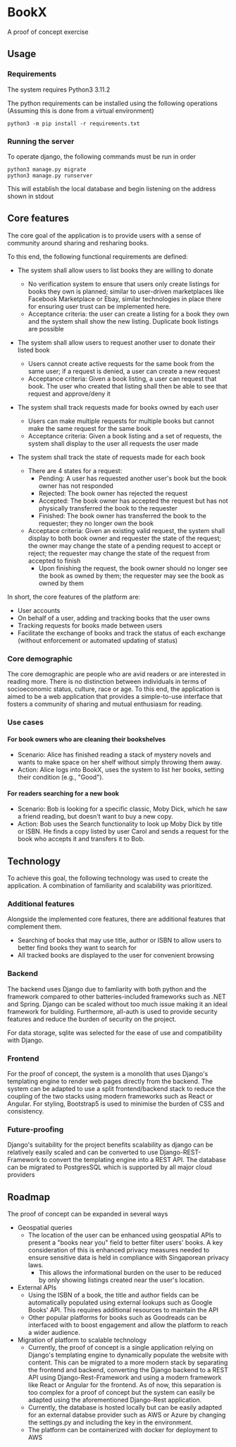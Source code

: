 # BookX
A proof of concept exercise

## Usage
### Requirements
The system requires Python3 3.11.2

The python requirements can be installed using the following operations (Assuming this is done from a virtual environment)
```
python3 -m pip install -r requirements.txt
```

### Running the server
To operate django, the following commands must be run in order
```
python3 manage.py migrate
python3 manage.py runserver
```
This will establish the local database and begin listening on the address shown in stdout

## Core features
The core goal of the application is to provide users with a sense of community around sharing and resharing books.

To this end, the following functional requirements are defined:
* The system shall allow users to list books they are willing to donate
  * No verification system to ensure that users only create listings for books they own is planned; similar to user-driven marketplaces like Facebook Marketplace or Ebay, similar technologies in place there for ensuring user trust can be implemented here.
  * Acceptance criteria: the user can create a listing for a book they own and the system shall show the new listing. Duplicate book listings are possible

* The system shall allow users to request another user to donate their listed book
  * Users cannot create active requests for the same book from the same user; if a request is denied, a user can create a new request
  * Acceptance criteria: Given a book listing, a user can request that book. The user who created that listing shall then be able to see that request and approve/deny it

* The system shall track requests made for books owned by each user
  * Users can make multiple requests for multiple books but cannot make the same request for the same book
  * Acceptance criteria: Given a book listing and a set of requests, the system shall display to the user all requests the user made

* The system shall track the state of requests made for each book
  * There are 4 states for a request:
    * Pending: A user has requested another user's book but the book owner has not responded
    * Rejected: The book owner has rejected the request
    * Accepted: The book owner has accepted the request but has not physically transferred the book to the requester
    * Finished: The book owner has transferred the book to the requester; they no longer own the book
  * Acceptace criteria: Given an existing valid request, the system shall display to both book owner and requester the state of the request; the owner may change the state of a pending request to accept or reject; the requester may change the state of the request from accepted to finish
    * Upon finishing the request, the book owner should no longer see the book as owned by them; the requester may see the book as owned by them

In short, the core features of the platform are:
* User accounts
* On behalf of a user, adding and tracking books that the user owns
* Tracking requests for books made between users
* Facilitate the exchange of books and track the status of each exchange (without enforcement or automated updating of status)

### Core demographic
The core demographic are people who are avid readers or are interested in reading more. There is no distinction between individuals in terms of socioeconomic status, culture, race or age. To this end, the application is aimed to be a web application that provides a simple-to-use interface that fosters a community of sharing and mutual enthusiasm for reading.

### Use cases

#### For book owners who are cleaning their bookshelves
* Scenario: Alice has finished reading a stack of mystery novels and wants to make space on her shelf without simply throwing them away.
* Action: Alice logs into BookX, uses the system to list her books, setting their condition (e.g., "Good").

#### For readers searching for a new book
* Scenario: Bob is looking for a specific classic, Moby Dick, which he saw a friend reading, but doesn't want to buy a new copy.
* Action: Bob uses the Search functionality to look up Moby Dick by title or ISBN. He finds a copy listed by user Carol and sends a request for the book who accepts it and transfers it to Bob.

## Technology
To achieve this goal, the following technology was used to create the application. A combination of familiarity and scalability was prioritized.

### Additional features
Alongside the implemented core features, there are additional features that complement them.
* Searching of books that may use title, author or ISBN to allow users to better find books they want to search for
* All tracked books are displayed to the user for convenient browsing

### Backend
The backend uses Django due to famliarity with both python and the framework compared to other batteries-included frameworks such as .NET and Spring. Django can be scaled without too much issue making it an ideal framework for building. Furthermore, all-auth is used to provide security features and reduce the burden of security on the project.

For data storage, sqlite was selected for the ease of use and compatibility with Django.

### Frontend
For the proof of concept, the system is a monolith that uses Django's templating engine to render web pages directly from the backend. The system can be adapted to use a split frontend/backend stack to reduce the coupling of the two stacks using modern frameworks such as React or Angular. For styling, Bootstrap5 is used to minimise the burden of CSS and consistency.

### Future-proofing
Django's suitability for the project benefits scalability as django can be relatively easily scaled and can be converted to use Django-REST-Framework to convert the templating engine into a REST API. The database can be migrated to PostgresSQL which is supported by all major cloud providers

## Roadmap
The proof of concept can be expanded in several ways
* Geospatial queries
  * The location of the user can be enhanced using geospatial APIs to present a "books near you" field to better filter users' books. A key consideration of this is enhanced privacy measures needed to ensure sensitive data is held in compliance with Singaporean privacy laws.
    * This allows the informational burden on the user to be reduced by only showing listings created near the user's location.
* External APIs
  * Using the ISBN of a book, the title and author fields can be automatically populated using external lookups such as Google Books' API. This requires additional resources to maintain the API
  * Other popular platforms for books such as Goodreads can be interfaced with to boost engagement and allow the platform to reach a wider audience.
* Migration of platform to scalable technology
  * Currently, the proof of concept is a single application relying on Django's templating engine to dynamically populate the website with content. This can be migrated to a more modern stack by separating the frontend and backend, converting the Django backend to a REST API using Django-Rest-Framework and using a modern framework like React or Angular for the frontend. As of now, this separation is too complex for a proof of concept but the system can easily be adapted using the aforementioned Django-Rest application.
  * Currently, the database is hosted locally but can be easily adapted for an external databse provider such as AWS or Azure by changing the settings.py and including the key in the environment.
  * The platform can be containerized with docker for deployment to AWS